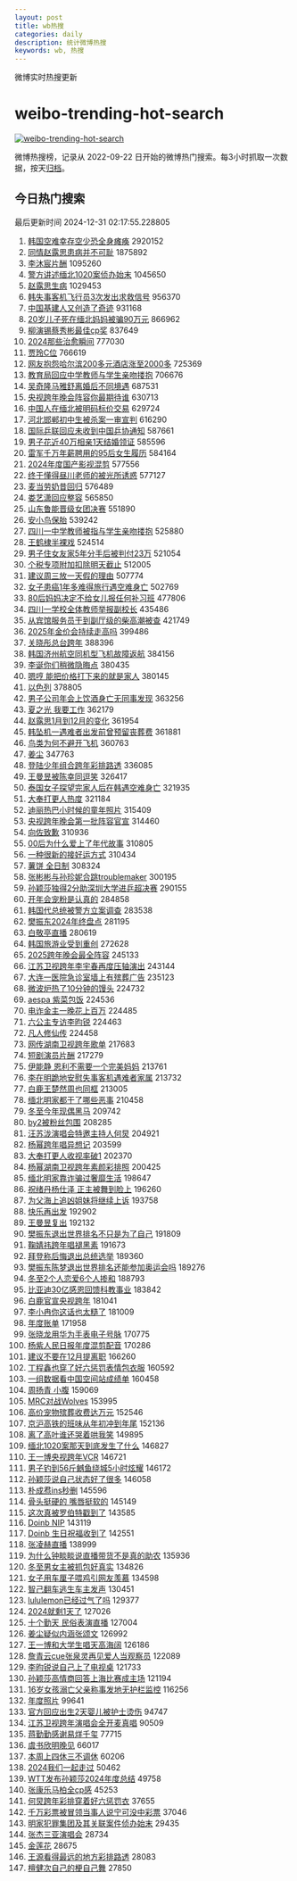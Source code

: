 ```yaml
---
layout: post
title: wb热搜
categories: daily
description: 统计微博热搜
keywords: wb, 热搜
---
```


微博实时热搜更新

# weibo-trending-hot-search

[![weibo-trending-hot-search](https://github.com/ameizi/weibo-trending-hot-search/actions/workflows/ci.yml/badge.svg)](https://github.com/ameizi/weibo-trending-hot-search/actions/workflows/ci.yml)

微博热搜榜，记录从 2022-09-22 日开始的微博热门搜索。每3小时抓取一次数据，按天[归档](./archives)。

## 今日热门搜索

<!-- BEGIN --> 
最后更新时间 2024-12-31 02:17:55.228805 
1. [韩国空难幸存空少恐全身瘫痪](https://s.weibo.com/weibo?q=%23%E9%9F%A9%E5%9B%BD%E7%A9%BA%E9%9A%BE%E5%B9%B8%E5%AD%98%E7%A9%BA%E5%B0%91%E6%81%90%E5%85%A8%E8%BA%AB%E7%98%AB%E7%97%AA%23&t=31&band_rank=1&Refer=top) 2920152
1. [同情赵露思患病并不可耻](https://s.weibo.com/weibo?q=%23%E5%90%8C%E6%83%85%E8%B5%B5%E9%9C%B2%E6%80%9D%E6%82%A3%E7%97%85%E5%B9%B6%E4%B8%8D%E5%8F%AF%E8%80%BB%23&t=31&band_rank=1&Refer=top) 1875892
1. [李沐宸片酬](https://s.weibo.com/weibo?q=%23%E6%9D%8E%E6%B2%90%E5%AE%B8%E7%89%87%E9%85%AC%23&t=31&band_rank=2&Refer=top) 1095260
1. [警方讲述缅北1020案侦办始末](https://s.weibo.com/weibo?q=%23%E8%AD%A6%E6%96%B9%E8%AE%B2%E8%BF%B0%E7%BC%85%E5%8C%971020%E6%A1%88%E4%BE%A6%E5%8A%9E%E5%A7%8B%E6%9C%AB%23&t=31&band_rank=3&Refer=top) 1045650
1. [赵露思生病](https://s.weibo.com/weibo?q=%23%E8%B5%B5%E9%9C%B2%E6%80%9D%E7%94%9F%E7%97%85%23&t=31&band_rank=4&Refer=top) 1029453
1. [韩失事客机飞行员3次发出求救信号](https://s.weibo.com/weibo?q=%23%E9%9F%A9%E5%A4%B1%E4%BA%8B%E5%AE%A2%E6%9C%BA%E9%A3%9E%E8%A1%8C%E5%91%983%E6%AC%A1%E5%8F%91%E5%87%BA%E6%B1%82%E6%95%91%E4%BF%A1%E5%8F%B7%23&t=31&band_rank=5&Refer=top) 956370
1. [中国基建人又创造了奇迹](https://s.weibo.com/weibo?q=%23%E4%B8%AD%E5%9B%BD%E5%9F%BA%E5%BB%BA%E4%BA%BA%E5%8F%88%E5%88%9B%E9%80%A0%E4%BA%86%E5%A5%87%E8%BF%B9%23&t=31&band_rank=3&Refer=top) 931168
1. [20岁儿子死在缅北妈妈被骗90万元](https://s.weibo.com/weibo?q=%2320%E5%B2%81%E5%84%BF%E5%AD%90%E6%AD%BB%E5%9C%A8%E7%BC%85%E5%8C%97%E5%A6%88%E5%A6%88%E8%A2%AB%E9%AA%9790%E4%B8%87%E5%85%83%23&t=31&band_rank=2&Refer=top) 866962
1. [柳演锡蔡秀彬最佳cp奖](https://s.weibo.com/weibo?q=%23%E6%9F%B3%E6%BC%94%E9%94%A1%E8%94%A1%E7%A7%80%E5%BD%AC%E6%9C%80%E4%BD%B3cp%E5%A5%96%23&t=31&band_rank=4&Refer=top) 837649
1. [2024那些治愈瞬间](https://s.weibo.com/weibo?q=%232024%E9%82%A3%E4%BA%9B%E6%B2%BB%E6%84%88%E7%9E%AC%E9%97%B4%23&t=31&band_rank=3&Refer=top) 777030
1. [贾玲C位](https://s.weibo.com/weibo?q=%23%E8%B4%BE%E7%8E%B2C%E4%BD%8D%23&t=31&band_rank=4&Refer=top) 766619
1. [网友抱怨哈尔滨200多元酒店涨至2000多](https://s.weibo.com/weibo?q=%23%E7%BD%91%E5%8F%8B%E6%8A%B1%E6%80%A8%E5%93%88%E5%B0%94%E6%BB%A8200%E5%A4%9A%E5%85%83%E9%85%92%E5%BA%97%E6%B6%A8%E8%87%B32000%E5%A4%9A%23&t=31&band_rank=5&Refer=top) 725369
1. [教育局回应中学教师与学生亲吻搂抱](https://s.weibo.com/weibo?q=%23%E6%95%99%E8%82%B2%E5%B1%80%E5%9B%9E%E5%BA%94%E4%B8%AD%E5%AD%A6%E6%95%99%E5%B8%88%E4%B8%8E%E5%AD%A6%E7%94%9F%E4%BA%B2%E5%90%BB%E6%90%82%E6%8A%B1%23&t=31&band_rank=22&Refer=top) 706676
1. [吴奇隆马雅舒离婚后不同境遇](https://s.weibo.com/weibo?q=%23%E5%90%B4%E5%A5%87%E9%9A%86%E9%A9%AC%E9%9B%85%E8%88%92%E7%A6%BB%E5%A9%9A%E5%90%8E%E4%B8%8D%E5%90%8C%E5%A2%83%E9%81%87%23&t=31&band_rank=17&Refer=top) 687531
1. [央视跨年晚会阵容你最期待谁](https://s.weibo.com/weibo?q=%23%E5%A4%AE%E8%A7%86%E8%B7%A8%E5%B9%B4%E6%99%9A%E4%BC%9A%E9%98%B5%E5%AE%B9%E4%BD%A0%E6%9C%80%E6%9C%9F%E5%BE%85%E8%B0%81%23&t=31&band_rank=7&Refer=top) 630713
1. [中国人在缅北被明码标价交易](https://s.weibo.com/weibo?q=%23%E4%B8%AD%E5%9B%BD%E4%BA%BA%E5%9C%A8%E7%BC%85%E5%8C%97%E8%A2%AB%E6%98%8E%E7%A0%81%E6%A0%87%E4%BB%B7%E4%BA%A4%E6%98%93%23&t=31&band_rank=5&Refer=top) 629724
1. [河北邯郸初中生被杀案一审宣判](https://s.weibo.com/weibo?q=%23%E6%B2%B3%E5%8C%97%E9%82%AF%E9%83%B8%E5%88%9D%E4%B8%AD%E7%94%9F%E8%A2%AB%E6%9D%80%E6%A1%88%E4%B8%80%E5%AE%A1%E5%AE%A3%E5%88%A4%23&t=31&band_rank=6&Refer=top) 616290
1. [国际乒联回应未收到中国乒协通知](https://s.weibo.com/weibo?q=%23%E5%9B%BD%E9%99%85%E4%B9%92%E8%81%94%E5%9B%9E%E5%BA%94%E6%9C%AA%E6%94%B6%E5%88%B0%E4%B8%AD%E5%9B%BD%E4%B9%92%E5%8D%8F%E9%80%9A%E7%9F%A5%23&t=31&band_rank=7&Refer=top) 587661
1. [男子花近40万相亲1天结婚领证](https://s.weibo.com/weibo?q=%23%E7%94%B7%E5%AD%90%E8%8A%B1%E8%BF%9140%E4%B8%87%E7%9B%B8%E4%BA%B21%E5%A4%A9%E7%BB%93%E5%A9%9A%E9%A2%86%E8%AF%81%23&t=31&band_rank=8&Refer=top) 585596
1. [雷军千万年薪聘用的95后女生履历](https://s.weibo.com/weibo?q=%23%E9%9B%B7%E5%86%9B%E5%8D%83%E4%B8%87%E5%B9%B4%E8%96%AA%E8%81%98%E7%94%A8%E7%9A%8495%E5%90%8E%E5%A5%B3%E7%94%9F%E5%B1%A5%E5%8E%86%23&t=31&band_rank=8&Refer=top) 584164
1. [2024年度国产影视混剪](https://s.weibo.com/weibo?q=%232024%E5%B9%B4%E5%BA%A6%E5%9B%BD%E4%BA%A7%E5%BD%B1%E8%A7%86%E6%B7%B7%E5%89%AA%23&t=31&band_rank=10&Refer=top) 577556
1. [终于懂得昼川老师的被光所诱惑](https://s.weibo.com/weibo?q=%E7%BB%88%E4%BA%8E%E6%87%82%E5%BE%97%E6%98%BC%E5%B7%9D%E8%80%81%E5%B8%88%E7%9A%84%E8%A2%AB%E5%85%89%E6%89%80%E8%AF%B1%E6%83%91&t=31&band_rank=11&Refer=top) 577127
1. [麦当劳奶昔回归](https://s.weibo.com/weibo?q=%E9%BA%A6%E5%BD%93%E5%8A%B3%E5%A5%B6%E6%98%94%E5%9B%9E%E5%BD%92&t=31&band_rank=12&Refer=top) 576489
1. [娄艺潇回应整容](https://s.weibo.com/weibo?q=%23%E5%A8%84%E8%89%BA%E6%BD%87%E5%9B%9E%E5%BA%94%E6%95%B4%E5%AE%B9%23&t=31&band_rank=8&Refer=top) 565850
1. [山东鲁能晋级女团决赛](https://s.weibo.com/weibo?q=%23%E5%B1%B1%E4%B8%9C%E9%B2%81%E8%83%BD%E6%99%8B%E7%BA%A7%E5%A5%B3%E5%9B%A2%E5%86%B3%E8%B5%9B%23&t=31&band_rank=9&Refer=top) 551890
1. [安小鸟保胎](https://s.weibo.com/weibo?q=%E5%AE%89%E5%B0%8F%E9%B8%9F%E4%BF%9D%E8%83%8E&t=31&band_rank=9&Refer=top) 539242
1. [四川一中学教师被指与学生亲吻搂抱](https://s.weibo.com/weibo?q=%23%E5%9B%9B%E5%B7%9D%E4%B8%80%E4%B8%AD%E5%AD%A6%E6%95%99%E5%B8%88%E8%A2%AB%E6%8C%87%E4%B8%8E%E5%AD%A6%E7%94%9F%E4%BA%B2%E5%90%BB%E6%90%82%E6%8A%B1%23&t=31&band_rank=10&Refer=top) 525880
1. [王鹤棣半裸戏](https://s.weibo.com/weibo?q=%E7%8E%8B%E9%B9%A4%E6%A3%A3%E5%8D%8A%E8%A3%B8%E6%88%8F&t=31&band_rank=11&Refer=top) 524514
1. [男子住女友家5年分手后被判付23万](https://s.weibo.com/weibo?q=%23%E7%94%B7%E5%AD%90%E4%BD%8F%E5%A5%B3%E5%8F%8B%E5%AE%B65%E5%B9%B4%E5%88%86%E6%89%8B%E5%90%8E%E8%A2%AB%E5%88%A4%E4%BB%9823%E4%B8%87%23&t=31&band_rank=12&Refer=top) 521054
1. [个税专项附加扣除明天截止](https://s.weibo.com/weibo?q=%23%E4%B8%AA%E7%A8%8E%E4%B8%93%E9%A1%B9%E9%99%84%E5%8A%A0%E6%89%A3%E9%99%A4%E6%98%8E%E5%A4%A9%E6%88%AA%E6%AD%A2%23&t=31&band_rank=10&Refer=top) 512005
1. [建议周三放一天假的理由](https://s.weibo.com/weibo?q=%E5%BB%BA%E8%AE%AE%E5%91%A8%E4%B8%89%E6%94%BE%E4%B8%80%E5%A4%A9%E5%81%87%E7%9A%84%E7%90%86%E7%94%B1&t=31&band_rank=11&Refer=top) 507774
1. [女子患癌1年多难得旅行遇空难身亡](https://s.weibo.com/weibo?q=%23%E5%A5%B3%E5%AD%90%E6%82%A3%E7%99%8C1%E5%B9%B4%E5%A4%9A%E9%9A%BE%E5%BE%97%E6%97%85%E8%A1%8C%E9%81%87%E7%A9%BA%E9%9A%BE%E8%BA%AB%E4%BA%A1%23&t=31&band_rank=12&Refer=top) 502769
1. [80后妈妈决定不给女儿报任何补习班](https://s.weibo.com/weibo?q=%2380%E5%90%8E%E5%A6%88%E5%A6%88%E5%86%B3%E5%AE%9A%E4%B8%8D%E7%BB%99%E5%A5%B3%E5%84%BF%E6%8A%A5%E4%BB%BB%E4%BD%95%E8%A1%A5%E4%B9%A0%E7%8F%AD%23&t=31&band_rank=15&Refer=top) 477806
1. [四川一学校全体教师举报副校长](https://s.weibo.com/weibo?q=%23%E5%9B%9B%E5%B7%9D%E4%B8%80%E5%AD%A6%E6%A0%A1%E5%85%A8%E4%BD%93%E6%95%99%E5%B8%88%E4%B8%BE%E6%8A%A5%E5%89%AF%E6%A0%A1%E9%95%BF%23&t=31&band_rank=13&Refer=top) 435486
1. [从宾馆服务员干到副厅级的柴高潮被查](https://s.weibo.com/weibo?q=%23%E4%BB%8E%E5%AE%BE%E9%A6%86%E6%9C%8D%E5%8A%A1%E5%91%98%E5%B9%B2%E5%88%B0%E5%89%AF%E5%8E%85%E7%BA%A7%E7%9A%84%E6%9F%B4%E9%AB%98%E6%BD%AE%E8%A2%AB%E6%9F%A5%23&t=31&band_rank=16&Refer=top) 421749
1. [2025年金价会持续走高吗](https://s.weibo.com/weibo?q=%232025%E5%B9%B4%E9%87%91%E4%BB%B7%E4%BC%9A%E6%8C%81%E7%BB%AD%E8%B5%B0%E9%AB%98%E5%90%97%23&t=31&band_rank=15&Refer=top) 399486
1. [关晓彤总台跨年](https://s.weibo.com/weibo?q=%23%E5%85%B3%E6%99%93%E5%BD%A4%E6%80%BB%E5%8F%B0%E8%B7%A8%E5%B9%B4%23&t=31&band_rank=16&Refer=top) 388396
1. [韩国济州航空同机型飞机故障返航](https://s.weibo.com/weibo?q=%23%E9%9F%A9%E5%9B%BD%E6%B5%8E%E5%B7%9E%E8%88%AA%E7%A9%BA%E5%90%8C%E6%9C%BA%E5%9E%8B%E9%A3%9E%E6%9C%BA%E6%95%85%E9%9A%9C%E8%BF%94%E8%88%AA%23&t=31&band_rank=14&Refer=top) 384156
1. [李诞你们稍微隐晦点](https://s.weibo.com/weibo?q=%E6%9D%8E%E8%AF%9E%E4%BD%A0%E4%BB%AC%E7%A8%8D%E5%BE%AE%E9%9A%90%E6%99%A6%E7%82%B9&t=31&band_rank=17&Refer=top) 380435
1. [嗯哼 能把价格打下来的就是家人](https://s.weibo.com/weibo?q=%E5%97%AF%E5%93%BC%20%E8%83%BD%E6%8A%8A%E4%BB%B7%E6%A0%BC%E6%89%93%E4%B8%8B%E6%9D%A5%E7%9A%84%E5%B0%B1%E6%98%AF%E5%AE%B6%E4%BA%BA&t=31&band_rank=15&Refer=top) 380145
1. [以色列](https://s.weibo.com/weibo?q=%E4%BB%A5%E8%89%B2%E5%88%97&t=31&band_rank=18&Refer=top) 378805
1. [男子公司年会上饮酒身亡无同事发现](https://s.weibo.com/weibo?q=%23%E7%94%B7%E5%AD%90%E5%85%AC%E5%8F%B8%E5%B9%B4%E4%BC%9A%E4%B8%8A%E9%A5%AE%E9%85%92%E8%BA%AB%E4%BA%A1%E6%97%A0%E5%90%8C%E4%BA%8B%E5%8F%91%E7%8E%B0%23&t=31&band_rank=19&Refer=top) 363256
1. [夏之光 我要工作](https://s.weibo.com/weibo?q=%E5%A4%8F%E4%B9%8B%E5%85%89%20%E6%88%91%E8%A6%81%E5%B7%A5%E4%BD%9C&t=31&band_rank=20&Refer=top) 362179
1. [赵露思1月到12月的变化](https://s.weibo.com/weibo?q=%23%E8%B5%B5%E9%9C%B2%E6%80%9D1%E6%9C%88%E5%88%B012%E6%9C%88%E7%9A%84%E5%8F%98%E5%8C%96%23&t=31&band_rank=21&Refer=top) 361954
1. [韩坠机一遇难者出发前曾预留丧葬费](https://s.weibo.com/weibo?q=%23%E9%9F%A9%E5%9D%A0%E6%9C%BA%E4%B8%80%E9%81%87%E9%9A%BE%E8%80%85%E5%87%BA%E5%8F%91%E5%89%8D%E6%9B%BE%E9%A2%84%E7%95%99%E4%B8%A7%E8%91%AC%E8%B4%B9%23&t=31&band_rank=1&Refer=top) 361881
1. [鸟类为何不避开飞机](https://s.weibo.com/weibo?q=%23%E9%B8%9F%E7%B1%BB%E4%B8%BA%E4%BD%95%E4%B8%8D%E9%81%BF%E5%BC%80%E9%A3%9E%E6%9C%BA%23&t=31&band_rank=16&Refer=top) 360763
1. [姜尘](https://s.weibo.com/weibo?q=%E5%A7%9C%E5%B0%98&t=31&band_rank=18&Refer=top) 347763
1. [登陆少年组合跨年彩排路透](https://s.weibo.com/weibo?q=%23%E7%99%BB%E9%99%86%E5%B0%91%E5%B9%B4%E7%BB%84%E5%90%88%E8%B7%A8%E5%B9%B4%E5%BD%A9%E6%8E%92%E8%B7%AF%E9%80%8F%23&t=31&band_rank=19&Refer=top) 336085
1. [王曼昱被陈幸同逗笑](https://s.weibo.com/weibo?q=%23%E7%8E%8B%E6%9B%BC%E6%98%B1%E8%A2%AB%E9%99%88%E5%B9%B8%E5%90%8C%E9%80%97%E7%AC%91%23&t=31&band_rank=20&Refer=top) 326417
1. [泰国女子探望完家人后在韩遇空难身亡](https://s.weibo.com/weibo?q=%23%E6%B3%B0%E5%9B%BD%E5%A5%B3%E5%AD%90%E6%8E%A2%E6%9C%9B%E5%AE%8C%E5%AE%B6%E4%BA%BA%E5%90%8E%E5%9C%A8%E9%9F%A9%E9%81%87%E7%A9%BA%E9%9A%BE%E8%BA%AB%E4%BA%A1%23&t=31&band_rank=23&Refer=top) 321935
1. [大奉打更人热度](https://s.weibo.com/weibo?q=%E5%A4%A7%E5%A5%89%E6%89%93%E6%9B%B4%E4%BA%BA%E7%83%AD%E5%BA%A6&t=31&band_rank=21&Refer=top) 321184
1. [迪丽热巴小时候的童年照片](https://s.weibo.com/weibo?q=%23%E8%BF%AA%E4%B8%BD%E7%83%AD%E5%B7%B4%E5%B0%8F%E6%97%B6%E5%80%99%E7%9A%84%E7%AB%A5%E5%B9%B4%E7%85%A7%E7%89%87%23&t=31&band_rank=18&Refer=top) 315409
1. [央视跨年晚会第一批阵容官宣](https://s.weibo.com/weibo?q=%E5%A4%AE%E8%A7%86%E8%B7%A8%E5%B9%B4%E6%99%9A%E4%BC%9A%E7%AC%AC%E4%B8%80%E6%89%B9%E9%98%B5%E5%AE%B9%E5%AE%98%E5%AE%A3&t=31&band_rank=19&Refer=top) 314460
1. [向佐致歉](https://s.weibo.com/weibo?q=%23%E5%90%91%E4%BD%90%E8%87%B4%E6%AD%89%23&t=31&band_rank=22&Refer=top) 310936
1. [00后为什么爱上了年代故事](https://s.weibo.com/weibo?q=%2300%E5%90%8E%E4%B8%BA%E4%BB%80%E4%B9%88%E7%88%B1%E4%B8%8A%E4%BA%86%E5%B9%B4%E4%BB%A3%E6%95%85%E4%BA%8B%23&t=31&band_rank=20&Refer=top) 310805
1. [一种很新的接好运方式](https://s.weibo.com/weibo?q=%23%E4%B8%80%E7%A7%8D%E5%BE%88%E6%96%B0%E7%9A%84%E6%8E%A5%E5%A5%BD%E8%BF%90%E6%96%B9%E5%BC%8F%23&t=31&band_rank=21&Refer=top) 310434
1. [薯饼 全日制](https://s.weibo.com/weibo?q=%E8%96%AF%E9%A5%BC%20%E5%85%A8%E6%97%A5%E5%88%B6&t=31&band_rank=23&Refer=top) 308324
1. [张彬彬与孙珍妮合跳troublemaker](https://s.weibo.com/weibo?q=%23%E5%BC%A0%E5%BD%AC%E5%BD%AC%E4%B8%8E%E5%AD%99%E7%8F%8D%E5%A6%AE%E5%90%88%E8%B7%B3troublemaker%23&t=31&band_rank=23&Refer=top) 300195
1. [孙颖莎独得2分助深圳大学进乒超决赛](https://s.weibo.com/weibo?q=%23%E5%AD%99%E9%A2%96%E8%8E%8E%E7%8B%AC%E5%BE%972%E5%88%86%E5%8A%A9%E6%B7%B1%E5%9C%B3%E5%A4%A7%E5%AD%A6%E8%BF%9B%E4%B9%92%E8%B6%85%E5%86%B3%E8%B5%9B%23&t=31&band_rank=24&Refer=top) 290155
1. [开年会宠粉是认真的](https://s.weibo.com/weibo?q=%23%E5%BC%80%E5%B9%B4%E4%BC%9A%E5%AE%A0%E7%B2%89%E6%98%AF%E8%AE%A4%E7%9C%9F%E7%9A%84%23&t=31&band_rank=25&Refer=top) 284858
1. [韩国代总统被警方立案调查](https://s.weibo.com/weibo?q=%23%E9%9F%A9%E5%9B%BD%E4%BB%A3%E6%80%BB%E7%BB%9F%E8%A2%AB%E8%AD%A6%E6%96%B9%E7%AB%8B%E6%A1%88%E8%B0%83%E6%9F%A5%23&t=31&band_rank=26&Refer=top) 283538
1. [樊振东2024年终盘点](https://s.weibo.com/weibo?q=%E6%A8%8A%E6%8C%AF%E4%B8%9C2024%E5%B9%B4%E7%BB%88%E7%9B%98%E7%82%B9&t=31&band_rank=25&Refer=top) 281195
1. [白敬亭直播](https://s.weibo.com/weibo?q=%E7%99%BD%E6%95%AC%E4%BA%AD%E7%9B%B4%E6%92%AD&t=31&band_rank=26&Refer=top) 280619
1. [韩国旅游业受到重创](https://s.weibo.com/weibo?q=%23%E9%9F%A9%E5%9B%BD%E6%97%85%E6%B8%B8%E4%B8%9A%E5%8F%97%E5%88%B0%E9%87%8D%E5%88%9B%23&t=31&band_rank=27&Refer=top) 272628
1. [2025跨年晚会最全阵容](https://s.weibo.com/weibo?q=%232025%E8%B7%A8%E5%B9%B4%E6%99%9A%E4%BC%9A%E6%9C%80%E5%85%A8%E9%98%B5%E5%AE%B9%23&t=31&band_rank=27&Refer=top) 245133
1. [江苏卫视跨年李宇春再度压轴演出](https://s.weibo.com/weibo?q=%23%E6%B1%9F%E8%8B%8F%E5%8D%AB%E8%A7%86%E8%B7%A8%E5%B9%B4%E6%9D%8E%E5%AE%87%E6%98%A5%E5%86%8D%E5%BA%A6%E5%8E%8B%E8%BD%B4%E6%BC%94%E5%87%BA%23&t=31&band_rank=28&Refer=top) 243144
1. [大连一医院急诊室墙上有殡葬广告](https://s.weibo.com/weibo?q=%23%E5%A4%A7%E8%BF%9E%E4%B8%80%E5%8C%BB%E9%99%A2%E6%80%A5%E8%AF%8A%E5%AE%A4%E5%A2%99%E4%B8%8A%E6%9C%89%E6%AE%A1%E8%91%AC%E5%B9%BF%E5%91%8A%23&t=31&band_rank=29&Refer=top) 235123
1. [微波炉热了10分钟的馒头](https://s.weibo.com/weibo?q=%E5%BE%AE%E6%B3%A2%E7%82%89%E7%83%AD%E4%BA%8610%E5%88%86%E9%92%9F%E7%9A%84%E9%A6%92%E5%A4%B4&t=31&band_rank=28&Refer=top) 224732
1. [aespa 紫菜包饭](https://s.weibo.com/weibo?q=aespa%20%E7%B4%AB%E8%8F%9C%E5%8C%85%E9%A5%AD&t=31&band_rank=29&Refer=top) 224536
1. [电诈金主一晚花上百万](https://s.weibo.com/weibo?q=%23%E7%94%B5%E8%AF%88%E9%87%91%E4%B8%BB%E4%B8%80%E6%99%9A%E8%8A%B1%E4%B8%8A%E7%99%BE%E4%B8%87%23&t=31&band_rank=30&Refer=top) 224485
1. [六公主专访李昀锐](https://s.weibo.com/weibo?q=%23%E5%85%AD%E5%85%AC%E4%B8%BB%E4%B8%93%E8%AE%BF%E6%9D%8E%E6%98%80%E9%94%90%23&t=31&band_rank=31&Refer=top) 224463
1. [凡人修仙传](https://s.weibo.com/weibo?q=%23%E5%87%A1%E4%BA%BA%E4%BF%AE%E4%BB%99%E4%BC%A0%23&t=31&band_rank=32&Refer=top) 224458
1. [网传湖南卫视跨年歌单](https://s.weibo.com/weibo?q=%23%E7%BD%91%E4%BC%A0%E6%B9%96%E5%8D%97%E5%8D%AB%E8%A7%86%E8%B7%A8%E5%B9%B4%E6%AD%8C%E5%8D%95%23&t=31&band_rank=33&Refer=top) 217683
1. [短剧演员片酬](https://s.weibo.com/weibo?q=%23%E7%9F%AD%E5%89%A7%E6%BC%94%E5%91%98%E7%89%87%E9%85%AC%23&t=31&band_rank=25&Refer=top) 217279
1. [伊能静 恩利不需要一个完美妈妈](https://s.weibo.com/weibo?q=%E4%BC%8A%E8%83%BD%E9%9D%99%20%E6%81%A9%E5%88%A9%E4%B8%8D%E9%9C%80%E8%A6%81%E4%B8%80%E4%B8%AA%E5%AE%8C%E7%BE%8E%E5%A6%88%E5%A6%88&t=31&band_rank=30&Refer=top) 213761
1. [李在明跪地安慰失事客机遇难者家属](https://s.weibo.com/weibo?q=%23%E6%9D%8E%E5%9C%A8%E6%98%8E%E8%B7%AA%E5%9C%B0%E5%AE%89%E6%85%B0%E5%A4%B1%E4%BA%8B%E5%AE%A2%E6%9C%BA%E9%81%87%E9%9A%BE%E8%80%85%E5%AE%B6%E5%B1%9E%23&t=31&band_rank=27&Refer=top) 213732
1. [白鹿王楚然周也同框](https://s.weibo.com/weibo?q=%23%E7%99%BD%E9%B9%BF%E7%8E%8B%E6%A5%9A%E7%84%B6%E5%91%A8%E4%B9%9F%E5%90%8C%E6%A1%86%23&t=31&band_rank=31&Refer=top) 213005
1. [缅北明家都干了哪些恶事](https://s.weibo.com/weibo?q=%23%E7%BC%85%E5%8C%97%E6%98%8E%E5%AE%B6%E9%83%BD%E5%B9%B2%E4%BA%86%E5%93%AA%E4%BA%9B%E6%81%B6%E4%BA%8B%23&t=31&band_rank=34&Refer=top) 210458
1. [冬至今年现偶黑马](https://s.weibo.com/weibo?q=%E5%86%AC%E8%87%B3%E4%BB%8A%E5%B9%B4%E7%8E%B0%E5%81%B6%E9%BB%91%E9%A9%AC&t=31&band_rank=32&Refer=top) 209742
1. [by2被粉丝包围](https://s.weibo.com/weibo?q=by2%E8%A2%AB%E7%B2%89%E4%B8%9D%E5%8C%85%E5%9B%B4&t=31&band_rank=33&Refer=top) 208285
1. [汪苏泷演唱会特邀主持人何炅](https://s.weibo.com/weibo?q=%23%E6%B1%AA%E8%8B%8F%E6%B3%B7%E6%BC%94%E5%94%B1%E4%BC%9A%E7%89%B9%E9%82%80%E4%B8%BB%E6%8C%81%E4%BA%BA%E4%BD%95%E7%82%85%23&t=31&band_rank=34&Refer=top) 204921
1. [杨幂跨年唱异想记](https://s.weibo.com/weibo?q=%23%E6%9D%A8%E5%B9%82%E8%B7%A8%E5%B9%B4%E5%94%B1%E5%BC%82%E6%83%B3%E8%AE%B0%23&t=31&band_rank=35&Refer=top) 203599
1. [大奉打更人收视率破1](https://s.weibo.com/weibo?q=%23%E5%A4%A7%E5%A5%89%E6%89%93%E6%9B%B4%E4%BA%BA%E6%94%B6%E8%A7%86%E7%8E%87%E7%A0%B41%23&t=31&band_rank=36&Refer=top) 202370
1. [杨幂湖南卫视跨年素颜彩排照](https://s.weibo.com/weibo?q=%23%E6%9D%A8%E5%B9%82%E6%B9%96%E5%8D%97%E5%8D%AB%E8%A7%86%E8%B7%A8%E5%B9%B4%E7%B4%A0%E9%A2%9C%E5%BD%A9%E6%8E%92%E7%85%A7%23&t=31&band_rank=37&Refer=top) 200425
1. [缅北明家靠诈骗过奢靡生活](https://s.weibo.com/weibo?q=%23%E7%BC%85%E5%8C%97%E6%98%8E%E5%AE%B6%E9%9D%A0%E8%AF%88%E9%AA%97%E8%BF%87%E5%A5%A2%E9%9D%A1%E7%94%9F%E6%B4%BB%23&t=31&band_rank=2&Refer=top) 198647
1. [祝绪丹杨仕泽 正主被舞到脸上](https://s.weibo.com/weibo?q=%E7%A5%9D%E7%BB%AA%E4%B8%B9%E6%9D%A8%E4%BB%95%E6%B3%BD%20%E6%AD%A3%E4%B8%BB%E8%A2%AB%E8%88%9E%E5%88%B0%E8%84%B8%E4%B8%8A&t=31&band_rank=35&Refer=top) 196260
1. [为父海上追凶姐妹将继续上诉](https://s.weibo.com/weibo?q=%23%E4%B8%BA%E7%88%B6%E6%B5%B7%E4%B8%8A%E8%BF%BD%E5%87%B6%E5%A7%90%E5%A6%B9%E5%B0%86%E7%BB%A7%E7%BB%AD%E4%B8%8A%E8%AF%89%23&t=31&band_rank=29&Refer=top) 193758
1. [快乐再出发](https://s.weibo.com/weibo?q=%E5%BF%AB%E4%B9%90%E5%86%8D%E5%87%BA%E5%8F%91&t=31&band_rank=38&Refer=top) 192902
1. [王曼昱复出](https://s.weibo.com/weibo?q=%23%E7%8E%8B%E6%9B%BC%E6%98%B1%E5%A4%8D%E5%87%BA%23&t=31&band_rank=30&Refer=top) 192132
1. [樊振东退出世界排名不只是为了自己](https://s.weibo.com/weibo?q=%23%E6%A8%8A%E6%8C%AF%E4%B8%9C%E9%80%80%E5%87%BA%E4%B8%96%E7%95%8C%E6%8E%92%E5%90%8D%E4%B8%8D%E5%8F%AA%E6%98%AF%E4%B8%BA%E4%BA%86%E8%87%AA%E5%B7%B1%23&t=31&band_rank=31&Refer=top) 191809
1. [鞠婧祎跨年唱褪黑素](https://s.weibo.com/weibo?q=%23%E9%9E%A0%E5%A9%A7%E7%A5%8E%E8%B7%A8%E5%B9%B4%E5%94%B1%E8%A4%AA%E9%BB%91%E7%B4%A0%23&t=31&band_rank=32&Refer=top) 191673
1. [拜登称后悔退出总统选举](https://s.weibo.com/weibo?q=%23%E6%8B%9C%E7%99%BB%E7%A7%B0%E5%90%8E%E6%82%94%E9%80%80%E5%87%BA%E6%80%BB%E7%BB%9F%E9%80%89%E4%B8%BE%23&t=31&band_rank=33&Refer=top) 189360
1. [樊振东陈梦退出世界排名还能参加奥运会吗](https://s.weibo.com/weibo?q=%23%E6%A8%8A%E6%8C%AF%E4%B8%9C%E9%99%88%E6%A2%A6%E9%80%80%E5%87%BA%E4%B8%96%E7%95%8C%E6%8E%92%E5%90%8D%E8%BF%98%E8%83%BD%E5%8F%82%E5%8A%A0%E5%A5%A5%E8%BF%90%E4%BC%9A%E5%90%97%23&t=31&band_rank=34&Refer=top) 189276
1. [冬至2个人恋爱6个人掺和](https://s.weibo.com/weibo?q=%E5%86%AC%E8%87%B32%E4%B8%AA%E4%BA%BA%E6%81%8B%E7%88%B16%E4%B8%AA%E4%BA%BA%E6%8E%BA%E5%92%8C&t=31&band_rank=35&Refer=top) 188793
1. [比亚迪30亿感恩回馈科教事业](https://s.weibo.com/weibo?q=%23%E6%AF%94%E4%BA%9A%E8%BF%AA30%E4%BA%BF%E6%84%9F%E6%81%A9%E5%9B%9E%E9%A6%88%E7%A7%91%E6%95%99%E4%BA%8B%E4%B8%9A%23&t=31&band_rank=36&Refer=top) 183842
1. [白鹿官宣央视跨年](https://s.weibo.com/weibo?q=%23%E7%99%BD%E9%B9%BF%E5%AE%98%E5%AE%A3%E5%A4%AE%E8%A7%86%E8%B7%A8%E5%B9%B4%23&t=31&band_rank=37&Refer=top) 181041
1. [李小冉你这话也太糙了](https://s.weibo.com/weibo?q=%E6%9D%8E%E5%B0%8F%E5%86%89%E4%BD%A0%E8%BF%99%E8%AF%9D%E4%B9%9F%E5%A4%AA%E7%B3%99%E4%BA%86&t=31&band_rank=38&Refer=top) 181009
1. [年度账单](https://s.weibo.com/weibo?q=%E5%B9%B4%E5%BA%A6%E8%B4%A6%E5%8D%95&t=31&band_rank=38&Refer=top) 171958
1. [张晓龙用华为手表电子号脉](https://s.weibo.com/weibo?q=%23%E5%BC%A0%E6%99%93%E9%BE%99%E7%94%A8%E5%8D%8E%E4%B8%BA%E6%89%8B%E8%A1%A8%E7%94%B5%E5%AD%90%E5%8F%B7%E8%84%89%23&t=31&band_rank=39&Refer=top) 170775
1. [杨紫人民日报年度混剪配音](https://s.weibo.com/weibo?q=%23%E6%9D%A8%E7%B4%AB%E4%BA%BA%E6%B0%91%E6%97%A5%E6%8A%A5%E5%B9%B4%E5%BA%A6%E6%B7%B7%E5%89%AA%E9%85%8D%E9%9F%B3%23&t=31&band_rank=40&Refer=top) 170286
1. [建议不要在12月提离职](https://s.weibo.com/weibo?q=%23%E5%BB%BA%E8%AE%AE%E4%B8%8D%E8%A6%81%E5%9C%A812%E6%9C%88%E6%8F%90%E7%A6%BB%E8%81%8C%23&t=31&band_rank=41&Refer=top) 166260
1. [丁程鑫也穿了好六惩罚表情包衣服](https://s.weibo.com/weibo?q=%23%E4%B8%81%E7%A8%8B%E9%91%AB%E4%B9%9F%E7%A9%BF%E4%BA%86%E5%A5%BD%E5%85%AD%E6%83%A9%E7%BD%9A%E8%A1%A8%E6%83%85%E5%8C%85%E8%A1%A3%E6%9C%8D%23&t=31&band_rank=41&Refer=top) 160592
1. [一组数据看中国空间站成绩单](https://s.weibo.com/weibo?q=%23%E4%B8%80%E7%BB%84%E6%95%B0%E6%8D%AE%E7%9C%8B%E4%B8%AD%E5%9B%BD%E7%A9%BA%E9%97%B4%E7%AB%99%E6%88%90%E7%BB%A9%E5%8D%95%23&t=31&band_rank=3&Refer=top) 160458
1. [周扬青 小腹](https://s.weibo.com/weibo?q=%E5%91%A8%E6%89%AC%E9%9D%92%20%E5%B0%8F%E8%85%B9&t=31&band_rank=42&Refer=top) 159069
1. [MRC对战Wolves](https://s.weibo.com/weibo?q=MRC%E5%AF%B9%E6%88%98Wolves&t=31&band_rank=40&Refer=top) 153995
1. [高价宠物殡葬收费达万元](https://s.weibo.com/weibo?q=%23%E9%AB%98%E4%BB%B7%E5%AE%A0%E7%89%A9%E6%AE%A1%E8%91%AC%E6%94%B6%E8%B4%B9%E8%BE%BE%E4%B8%87%E5%85%83%23&t=31&band_rank=41&Refer=top) 152546
1. [京沪高铁的班味从年初冲到年尾](https://s.weibo.com/weibo?q=%23%E4%BA%AC%E6%B2%AA%E9%AB%98%E9%93%81%E7%9A%84%E7%8F%AD%E5%91%B3%E4%BB%8E%E5%B9%B4%E5%88%9D%E5%86%B2%E5%88%B0%E5%B9%B4%E5%B0%BE%23&t=31&band_rank=44&Refer=top) 152136
1. [离了高叶谁还哭着哄我笑](https://s.weibo.com/weibo?q=%E7%A6%BB%E4%BA%86%E9%AB%98%E5%8F%B6%E8%B0%81%E8%BF%98%E5%93%AD%E7%9D%80%E5%93%84%E6%88%91%E7%AC%91&t=31&band_rank=45&Refer=top) 149895
1. [缅北1020案那天到底发生了什么](https://s.weibo.com/weibo?q=%23%E7%BC%85%E5%8C%971020%E6%A1%88%E9%82%A3%E5%A4%A9%E5%88%B0%E5%BA%95%E5%8F%91%E7%94%9F%E4%BA%86%E4%BB%80%E4%B9%88%23&t=31&band_rank=42&Refer=top) 146827
1. [王一博央视跨年VCR](https://s.weibo.com/weibo?q=%23%E7%8E%8B%E4%B8%80%E5%8D%9A%E5%A4%AE%E8%A7%86%E8%B7%A8%E5%B9%B4VCR%23&t=31&band_rank=42&Refer=top) 146721
1. [男子钓到56斤鳡鱼绕城5小时炫耀](https://s.weibo.com/weibo?q=%23%E7%94%B7%E5%AD%90%E9%92%93%E5%88%B056%E6%96%A4%E9%B3%A1%E9%B1%BC%E7%BB%95%E5%9F%8E5%E5%B0%8F%E6%97%B6%E7%82%AB%E8%80%80%23&t=31&band_rank=46&Refer=top) 146172
1. [孙颖莎说自己状态好了很多](https://s.weibo.com/weibo?q=%23%E5%AD%99%E9%A2%96%E8%8E%8E%E8%AF%B4%E8%87%AA%E5%B7%B1%E7%8A%B6%E6%80%81%E5%A5%BD%E4%BA%86%E5%BE%88%E5%A4%9A%23&t=31&band_rank=43&Refer=top) 146058
1. [朴成焄ins秒删](https://s.weibo.com/weibo?q=%23%E6%9C%B4%E6%88%90%E7%84%84ins%E7%A7%92%E5%88%A0%23&t=31&band_rank=44&Refer=top) 145596
1. [骨头挺硬的 嘴唇挺软的](https://s.weibo.com/weibo?q=%E9%AA%A8%E5%A4%B4%E6%8C%BA%E7%A1%AC%E7%9A%84%20%E5%98%B4%E5%94%87%E6%8C%BA%E8%BD%AF%E7%9A%84&t=31&band_rank=43&Refer=top) 145149
1. [这次真被罗伯特戳到了](https://s.weibo.com/weibo?q=%E8%BF%99%E6%AC%A1%E7%9C%9F%E8%A2%AB%E7%BD%97%E4%BC%AF%E7%89%B9%E6%88%B3%E5%88%B0%E4%BA%86&t=31&band_rank=45&Refer=top) 143585
1. [Doinb NIP](https://s.weibo.com/weibo?q=Doinb%20NIP&t=31&band_rank=47&Refer=top) 143119
1. [Doinb 生日祝福收到了](https://s.weibo.com/weibo?q=Doinb%20%E7%94%9F%E6%97%A5%E7%A5%9D%E7%A6%8F%E6%94%B6%E5%88%B0%E4%BA%86&t=31&band_rank=46&Refer=top) 142551
1. [张凌赫直播](https://s.weibo.com/weibo?q=%E5%BC%A0%E5%87%8C%E8%B5%AB%E7%9B%B4%E6%92%AD&t=31&band_rank=47&Refer=top) 138999
1. [为什么钟睒睒说直播带货不是真的助农](https://s.weibo.com/weibo?q=%23%E4%B8%BA%E4%BB%80%E4%B9%88%E9%92%9F%E7%9D%92%E7%9D%92%E8%AF%B4%E7%9B%B4%E6%92%AD%E5%B8%A6%E8%B4%A7%E4%B8%8D%E6%98%AF%E7%9C%9F%E7%9A%84%E5%8A%A9%E5%86%9C%23&t=31&band_rank=48&Refer=top) 135936
1. [冬至男女主被抓包好真实](https://s.weibo.com/weibo?q=%E5%86%AC%E8%87%B3%E7%94%B7%E5%A5%B3%E4%B8%BB%E8%A2%AB%E6%8A%93%E5%8C%85%E5%A5%BD%E7%9C%9F%E5%AE%9E&t=31&band_rank=48&Refer=top) 134826
1. [女子用车厘子喂鸡引网友羡慕](https://s.weibo.com/weibo?q=%23%E5%A5%B3%E5%AD%90%E7%94%A8%E8%BD%A6%E5%8E%98%E5%AD%90%E5%96%82%E9%B8%A1%E5%BC%95%E7%BD%91%E5%8F%8B%E7%BE%A1%E6%85%95%23&t=31&band_rank=45&Refer=top) 134598
1. [智己翻车逃生车主发声](https://s.weibo.com/weibo?q=%23%E6%99%BA%E5%B7%B1%E7%BF%BB%E8%BD%A6%E9%80%83%E7%94%9F%E8%BD%A6%E4%B8%BB%E5%8F%91%E5%A3%B0%23&t=31&band_rank=46&Refer=top) 130451
1. [lululemon已经过气了吗](https://s.weibo.com/weibo?q=%23lululemon%E5%B7%B2%E7%BB%8F%E8%BF%87%E6%B0%94%E4%BA%86%E5%90%97%23&t=31&band_rank=47&Refer=top) 129377
1. [2024就剩1天了](https://s.weibo.com/weibo?q=%232024%E5%B0%B1%E5%89%A91%E5%A4%A9%E4%BA%86%23&t=31&band_rank=5&Refer=top) 127026
1. [十个勤天 民俗表演直播](https://s.weibo.com/weibo?q=%E5%8D%81%E4%B8%AA%E5%8B%A4%E5%A4%A9%20%E6%B0%91%E4%BF%97%E8%A1%A8%E6%BC%94%E7%9B%B4%E6%92%AD&t=31&band_rank=48&Refer=top) 127004
1. [姜尘疑似内涵张颂文](https://s.weibo.com/weibo?q=%23%E5%A7%9C%E5%B0%98%E7%96%91%E4%BC%BC%E5%86%85%E6%B6%B5%E5%BC%A0%E9%A2%82%E6%96%87%23&t=31&band_rank=6&Refer=top) 126992
1. [王一博和大学生唱天高海阔](https://s.weibo.com/weibo?q=%23%E7%8E%8B%E4%B8%80%E5%8D%9A%E5%92%8C%E5%A4%A7%E5%AD%A6%E7%94%9F%E5%94%B1%E5%A4%A9%E9%AB%98%E6%B5%B7%E9%98%94%23&t=31&band_rank=8&Refer=top) 126186
1. [詹青云cue张泉灵再见爱人当观察员](https://s.weibo.com/weibo?q=%23%E8%A9%B9%E9%9D%92%E4%BA%91cue%E5%BC%A0%E6%B3%89%E7%81%B5%E5%86%8D%E8%A7%81%E7%88%B1%E4%BA%BA%E5%BD%93%E8%A7%82%E5%AF%9F%E5%91%98%23&t=31&band_rank=49&Refer=top) 122089
1. [李昀锐说自己上了电视桌](https://s.weibo.com/weibo?q=%23%E6%9D%8E%E6%98%80%E9%94%90%E8%AF%B4%E8%87%AA%E5%B7%B1%E4%B8%8A%E4%BA%86%E7%94%B5%E8%A7%86%E6%A1%8C%23&t=31&band_rank=50&Refer=top) 121733
1. [孙颖莎高情商回答上海比赛成主场](https://s.weibo.com/weibo?q=%23%E5%AD%99%E9%A2%96%E8%8E%8E%E9%AB%98%E6%83%85%E5%95%86%E5%9B%9E%E7%AD%94%E4%B8%8A%E6%B5%B7%E6%AF%94%E8%B5%9B%E6%88%90%E4%B8%BB%E5%9C%BA%23&t=31&band_rank=49&Refer=top) 121194
1. [16岁女孩溺亡父亲称事发地无护栏监控](https://s.weibo.com/weibo?q=%2316%E5%B2%81%E5%A5%B3%E5%AD%A9%E6%BA%BA%E4%BA%A1%E7%88%B6%E4%BA%B2%E7%A7%B0%E4%BA%8B%E5%8F%91%E5%9C%B0%E6%97%A0%E6%8A%A4%E6%A0%8F%E7%9B%91%E6%8E%A7%23&t=31&band_rank=50&Refer=top) 116256
1. [年度照片](https://s.weibo.com/weibo?q=%E5%B9%B4%E5%BA%A6%E7%85%A7%E7%89%87&t=31&band_rank=11&Refer=top) 99641
1. [官方回应出生2天婴儿被护士烫伤](https://s.weibo.com/weibo?q=%23%E5%AE%98%E6%96%B9%E5%9B%9E%E5%BA%94%E5%87%BA%E7%94%9F2%E5%A4%A9%E5%A9%B4%E5%84%BF%E8%A2%AB%E6%8A%A4%E5%A3%AB%E7%83%AB%E4%BC%A4%23&t=31&band_rank=13&Refer=top) 94747
1. [江苏卫视跨年演唱会全开麦真唱](https://s.weibo.com/weibo?q=%23%E6%B1%9F%E8%8B%8F%E5%8D%AB%E8%A7%86%E8%B7%A8%E5%B9%B4%E6%BC%94%E5%94%B1%E4%BC%9A%E5%85%A8%E5%BC%80%E9%BA%A6%E7%9C%9F%E5%94%B1%23&t=31&band_rank=14&Refer=top) 90509
1. [蒋勤勤感谢易烊千玺](https://s.weibo.com/weibo?q=%23%E8%92%8B%E5%8B%A4%E5%8B%A4%E6%84%9F%E8%B0%A2%E6%98%93%E7%83%8A%E5%8D%83%E7%8E%BA%23&t=31&band_rank=16&Refer=top) 77715
1. [虞书欣明晚见](https://s.weibo.com/weibo?q=%23%E8%99%9E%E4%B9%A6%E6%AC%A3%E6%98%8E%E6%99%9A%E8%A7%81%23&t=31&band_rank=18&Refer=top) 66017
1. [本周上四休三不调休](https://s.weibo.com/weibo?q=%23%E6%9C%AC%E5%91%A8%E4%B8%8A%E5%9B%9B%E4%BC%91%E4%B8%89%E4%B8%8D%E8%B0%83%E4%BC%91%23&t=31&band_rank=20&Refer=top) 60206
1. [2024我们一起走过](https://s.weibo.com/weibo?q=%232024%E6%88%91%E4%BB%AC%E4%B8%80%E8%B5%B7%E8%B5%B0%E8%BF%87%23&t=31&band_rank=24&Refer=top) 50462
1. [WTT发布孙颖莎2024年度总结](https://s.weibo.com/weibo?q=%23WTT%E5%8F%91%E5%B8%83%E5%AD%99%E9%A2%96%E8%8E%8E2024%E5%B9%B4%E5%BA%A6%E6%80%BB%E7%BB%93%23&t=31&band_rank=25&Refer=top) 49758
1. [张康乐马柏全cp感](https://s.weibo.com/weibo?q=%E5%BC%A0%E5%BA%B7%E4%B9%90%E9%A9%AC%E6%9F%8F%E5%85%A8cp%E6%84%9F&t=31&band_rank=29&Refer=top) 45253
1. [何炅跨年彩排穿着好六惩罚衣](https://s.weibo.com/weibo?q=%23%E4%BD%95%E7%82%85%E8%B7%A8%E5%B9%B4%E5%BD%A9%E6%8E%92%E7%A9%BF%E7%9D%80%E5%A5%BD%E5%85%AD%E6%83%A9%E7%BD%9A%E8%A1%A3%23&t=31&band_rank=36&Refer=top) 37655
1. [千万彩票被冒领当事人说宁可没中彩票](https://s.weibo.com/weibo?q=%23%E5%8D%83%E4%B8%87%E5%BD%A9%E7%A5%A8%E8%A2%AB%E5%86%92%E9%A2%86%E5%BD%93%E4%BA%8B%E4%BA%BA%E8%AF%B4%E5%AE%81%E5%8F%AF%E6%B2%A1%E4%B8%AD%E5%BD%A9%E7%A5%A8%23&t=31&band_rank=37&Refer=top) 37046
1. [明家犯罪集团及其关联案件侦办始末](https://s.weibo.com/weibo?q=%23%E6%98%8E%E5%AE%B6%E7%8A%AF%E7%BD%AA%E9%9B%86%E5%9B%A2%E5%8F%8A%E5%85%B6%E5%85%B3%E8%81%94%E6%A1%88%E4%BB%B6%E4%BE%A6%E5%8A%9E%E5%A7%8B%E6%9C%AB%23&t=31&band_rank=45&Refer=top) 29435
1. [张杰三亚演唱会](https://s.weibo.com/weibo?q=%23%E5%BC%A0%E6%9D%B0%E4%B8%89%E4%BA%9A%E6%BC%94%E5%94%B1%E4%BC%9A%23&t=31&band_rank=46&Refer=top) 28734
1. [金莲花](https://s.weibo.com/weibo?q=%E9%87%91%E8%8E%B2%E8%8A%B1&t=31&band_rank=47&Refer=top) 28675
1. [王源看得最远的地方彩排路透](https://s.weibo.com/weibo?q=%23%E7%8E%8B%E6%BA%90%E7%9C%8B%E5%BE%97%E6%9C%80%E8%BF%9C%E7%9A%84%E5%9C%B0%E6%96%B9%E5%BD%A9%E6%8E%92%E8%B7%AF%E9%80%8F%23&t=31&band_rank=48&Refer=top) 28083
1. [檀健次自己的梗自己舞](https://s.weibo.com/weibo?q=%23%E6%AA%80%E5%81%A5%E6%AC%A1%E8%87%AA%E5%B7%B1%E7%9A%84%E6%A2%97%E8%87%AA%E5%B7%B1%E8%88%9E%23&t=31&band_rank=49&Refer=top) 27850
<!-- END -->
